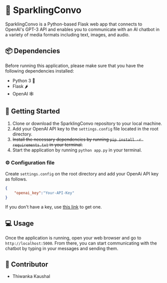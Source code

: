 # 🤖 SparklingConvo

SparklingConvo is a Python-based Flask web app that connects to OpenAI's GPT-3 API and enables you to communicate with an AI chatbot in a variety of media formats including text, images, and audio.

## 📦 Dependencies
Before running this application, please make sure that you have the following dependencies installed:
- Python 3 🐍
- Flask 🌶️
- OpenAI 🕸

## 🚀 Getting Started
1. Clone or download the SparklingConvo repository to your local machine.
2. Add your OpenAI API key to the `settings.config` file located in the root directory.
3. ~~Install the necessary dependencies by running `pip install -r requirements.txt` in your terminal.~~
4. Start the application by running `python app.py` in your terminal.

### ⚙️ Configuration file
Create `settings.config` on the root directory and add your OpenAi API key as follows.

```json
{
	"openai_key":"Your-API-Key"
}
```

If you don't have a key, use [this link](https://platform.openai.com/account/api-keys) to get one.


## 💻 Usage
Once the application is running, open your web browser and go to `http://localhost:5000`. From there, you can start communicating with the chatbot by typing in your messages and sending them.


## 🤝 Contributor
- Thiwanka Kaushal